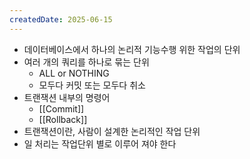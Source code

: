 ```yaml
---
createdDate: 2025-06-15
---
```

- 데이터베이스에서 하나의 논리적 기능수행 위한 작업의 단위
- 여러 개의 쿼리를 하나로 묶는 단위
	- ALL or NOTHING
	- 모두다 커밋 또는 모두다 취소
- 트랜잭션 내부의 명령어
	- [[Commit]]
	- [[Rollback]]
- 트랜잭션이란, 사람이 설계한 논리적인 작업 단위
- 일 처리는 작업단위 별로 이루어 져야 한다